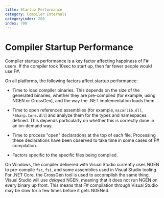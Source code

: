 ```yaml
---
title: Startup Performance
category: Compiler Internals
categoryindex: 200
index: 700
---
```

# Compiler Startup Performance

Compiler startup performance is a key factor affecting happiness of F# users. If the compiler took 10sec to start up, then far fewer people would use F#.

On all platforms, the following factors affect startup performance:

* Time to load compiler binaries. This depends on the size of the generated binaries, whether they are pre-compiled (for example, using NGEN or CrossGen), and the way the .NET implementation loads them.

* Time to open referenced assemblies (for example, `mscorlib.dll`, `FSharp.Core.dll`) and analyze them for the types and namespaces defined. This depends particularly on whether this is correctly done in an on-demand way.

* Time to process "open" declarations at the top of each file. Processing these declarations have been observed to take time in some cases of  F# compilation.

* Factors specific to the specific files being compiled.

On Windows, the compiler delivered with Visual Studio currently uses NGEN to pre-compile `fsc`, `fsi`, and some assemblies used in Visual Studio tooling. For .NET Core, the CrossGen tool is used to accomplish the same thing. Visual Studio will use _delayed_ NGEN, meaning that it does not run NGEN on every binary up front. This means that F# compilation through Visual Studio may be slow for a few times before it gets NGENed.

